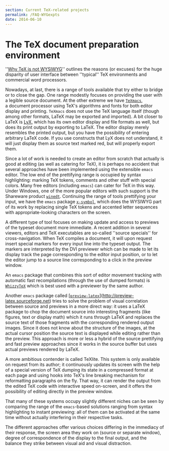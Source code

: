 ```yaml
---
section: Current TeX-related projects
permalink: /FAQ-WYGexpts
date: 2014-06-10
---
```


# The TeX document preparation environment

''[Why TeX is not WYSIWYG](FAQ-notWYSIWYG.md)''
outlines the reasons (or excuses) for the huge disparity of user
interface between ''typical'' TeX environments and commercial word
processors.

Nowadays, at last, there is a range of tools available that try either
to bridge or to close the gap.  One range modestly focuses on
providing the user with a legible source document.  At the other
extreme we have [`TeXmacs`](http://www.texmacs.org),
a&nbsp;document processor using
TeX's algorithms and fonts for both editor display and printing.
`TeXmacs` does not use the TeX
language itself (though among other formats, LaTeX may be exported
and imported).  A bit closer to LaTeX is
[LyX](http://www.lyx.org/), which has its own
editor display and file formats as well, but does its print output by
exporting to LaTeX.  The editor display merely resembles the
printed output, but you have the possibility of entering arbitrary
LaTeX code.  If you use constructs that LyX does not
understand, it will just display them as source text marked red, but
will properly export them.

Since a lot of work is needed to create an editor from scratch that
actually is good at editing (as well as catering for TeX), it is
perhaps no accident that several approaches have been implemented
using the extensible `emacs` editor.  The low end of the
prettifying range is occupied by syntax highlighting: marking TeX
tokens, comments and other stuff with special colors.
Many free editors (including `emacs`) can cater for TeX in
this way.  Under Windows, one of the more popular editors with such
support is the
Shareware product [`winedt`](http://www.winedt.com/).
Continuing the range of
tools prettifying your input, we have the `emacs` package
[`x-symbol`](http://x-symbol.sourceforge.net), which does
the WYSIWYG part of its work by replacing single TeX tokens and
accented letter sequences with appropriate-looking characters on the
screen.

A different type of tool focuses on making update and access to
previews of the typeset document more immediate.  A recent addition
in several viewers, editors and TeX executables are so-called
''source specials'' for cross-navigation.  When TeX compiles a
document, it will upon request insert special markers for every input
line into the typeset output.  The markers are interpreted by the DVI
previewer which can be made to let its display track the page
corresponding to the editor input position, or to let the editor jump
to a source line corresponding to a click in the preview window.

An `emacs` package that combines this sort of editor movement
tracking with automatic fast recompilations (through the use of dumped
formats) is
[`WhizzyTeX`](http://pauillac.inria.fr/whizzytex/)
 which is best used with a previewer by the
same author.

Another `emacs` package called
[[`preview-latex`](https://ctan.org/pkg/preview-latex)](http://preview-latex.sourceforge.net)
tries to solve
the problem of visual correlation between source and previews in a
more direct way: it uses a LaTeX package to chop the document source
into interesting fragments (like figures, text or display math) which
it runs through LaTeX and replaces the source text of those
fragments with the corresponding rendered output images.  Since it
does not know about the structure of the images, at the actual cursor
position the source text is displayed while editing rather than the
preview.  This approach is more or less a hybrid of the source
prettifying and fast preview approaches since it works in the source
buffer but uses actual previews rendered by LaTeX.

A more ambitious contender is called TeXlite.  This
system is only available on request from its author;
it continuously updates its screen with the help of a special version
of TeX dumping its state in a compressed format at each page and
using hooks into TeX's line breaking mechanism for reformatting
paragraphs on the fly.  That way, it can render the output from the
edited TeX code with interactive speed on-screen, and it offers the
possibility of editing directly in the preview window.

That many of these systems occupy slightly different niches can be
seen by comparing the range of the
`emacs`-based solutions ranging from syntax highlighting to instant
previewing: all of them can be activated at the same time without
actually interfering in their respective tasks.

The different approaches offer various choices differing in the
immediacy of their response, the screen area they work on (source or
separate window), degree of correspondence of the display to the final
output, and the balance they strike between visual aid and visual
distraction.

